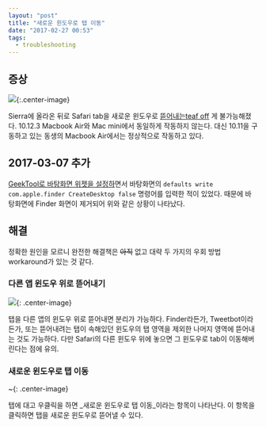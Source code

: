 ```yaml
---
layout: "post"
title: "새로운 윈도우로 탭 이동"
date: "2017-02-27 00:53"
tags:
  - troubleshooting
---
```


## 증상

![](http://d.pr/i/V6L4+){:.center-image}

Sierra에 올라온 뒤로 Safari tab을 새로운 윈도우로 [뜯어내는teaf off](http://daringfireball.net/2008/04/safari_tab_dragging_modes) 게 불가능해졌다. 10.12.3 Macbook Air와 Mac mini에서 동일하게 작동하지 않는다. 대신 10.11을 구동하고 있는 동생의 Macbook Air에서는 정상적으로 작동하고 있다.



## 2017-03-07 추가

[GeekTool로 바탕화면 위젯을 설정하](http://canorus.github.io//2016/06/25/GeekTool/)면서 바탕화면의 `defaults write com.apple.finder CreateDesktop false` 명령어를 입력한 적이 있었다. 때문에 바탕화면에 Finder 화면이 제거되어 위와 같은 상황이 나타났다.


## 해결

정확한 원인을 모르니 완전한 해결책은 ~~아직~~ 없고 대략 두 가지의 우회 방법workaround가 있는 것 같다.

### 다른 앱 윈도우 위로 뜯어내기

![](http://d.pr/i/JfLM+){: .center-image}

탭을 다른 앱의 윈도우 위로 뜯어내면 분리가 가능하다. Finder라든가, Tweetbot이라든가, 또는 뜯어내려는 탭이 속해있던 윈도우의 탭 영역을 제외한 나머지 영역에 뜯어내는 것도 가능하다. 다만 Safari의 다른 윈도우 위에 놓으면 그 윈도우로 tab이 이동해버린다는 점에 유의.

### 새로운 윈도우로 탭 이동

~[](http://d.pr/i/jsfz+){: .center-image}

탭에 대고 우클릭을 하면 _새로운 윈도우로 탭 이동_이라는 항목이 나타난다. 이 항목을 클릭하면 탭을 새로운 윈도우로 뜯어낼 수 있다.
